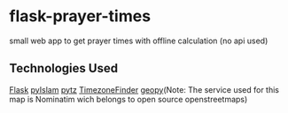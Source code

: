 # flask-prayer-times
small web app to get prayer times with offline calculation (no api used)
## Technologies Used
[Flask](https://pypi.org/project/Flask/)
[pyIslam](https://pypi.org/project/islam/)
[pytz](https://pypi.org/project/pytz/)
[TimezoneFinder](https://pypi.org/project/timezonefinder/)
[geopy](https://pypi.org/project/geopy/)(Note: The service used for this map is Nominatim wich belongs to open source openstreetmaps)
